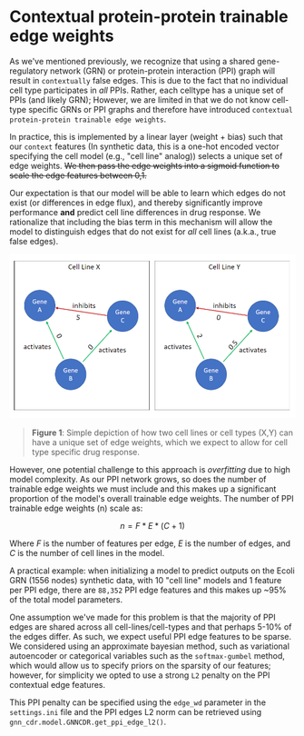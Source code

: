 # Contextual protein-protein trainable edge weights 

As we've mentioned previously, we recognize that using a shared gene-regulatory network (GRN) or protein-protein interaction (PPI) graph will result in `contextually` false edges. This is due to the fact that no individual cell type participates in *all* PPIs. Rather, each celltype has a unique set of PPIs (and likely GRN); However, we are limited in that we do not know cell-type specific GRNs or PPI graphs and therefore have introduced `contextual protein-protein trainable edge weights`. 

In practice, this is implemented by a linear layer (weight + bias) such that our `context` features (In synthetic data, this is a one-hot encoded vector specifying the cell model (e.g., "cell line" analog)) selects a unique set of edge weights. ~~We then pass the edge weights into a sigmoid function to scale the edge features between 0,1.~~ 

Our expectation is that our model will be able to learn which edges do not exist (or differences in edge flux), and thereby significantly improve performance **and** predict cell line differences in drug response. We rationalize that including the bias term in this mechanism will allow the model to distinguish edges that do not exist for *all* cell lines (a.k.a., true false edges). 

![Figure 1](./ppi_edge_weights.PNG)
> **Figure 1**: Simple depiction of how two cell lines or cell types (X,Y) can have a unique set of edge weights, which we expect to allow for cell type specific drug response. 

However, one potential challenge to this approach is *overfitting* due to high model complexity. As our PPI network grows, so does the number of trainable edge weights we must include and this makes up a significant proportion of the model's overall trainable edge weights. The number of PPI trainable edge weights (n) scale as: 

$$ n = F*E*(C + 1) $$ 

Where $F$ is the number of features per edge, $E$ is the number of edges, and $C$ is the number of cell lines in the model. 

A practical example: when initializing a model to predict outputs on the Ecoli GRN (1556 nodes) synthetic data, with 10 "cell line" models and 1 feature per PPI edge, there are `88,352` PPI edge features and this makes up ~95% of the total model parameters. 

One assumption we've made for this problem is that the majority of PPI edges are shared across all cell-lines/cell-types and that perhaps 5-10% of the edges differ. As such, we expect useful PPI edge features to be sparse. We considered using an approximate bayesian method, such as variational autoencoder or categorical variables such as the `softmax-gumbel` method, which would allow us to specify priors on the sparsity of our features; however, for simplicity we opted to use a strong `L2` penalty on the PPI contextual edge features. 

This PPI penalty can be specified using the `edge_wd` parameter in the `settings.ini` file and the PPI edges L2 norm can be retrieved using `gnn_cdr.model.GNNCDR.get_ppi_edge_l2()`. 